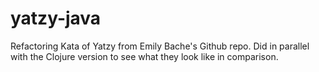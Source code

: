 # yatzy-java

Refactoring Kata of Yatzy from Emily Bache's Github repo. Did in parallel with the Clojure version to see what they look like in comparison.
